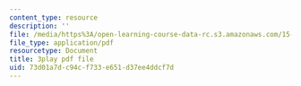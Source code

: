 ```yaml
---
content_type: resource
description: ''
file: /media/https%3A/open-learning-course-data-rc.s3.amazonaws.com/15-071-the-analytics-edge-spring-2017/73d01a7dc94cf733e651d37ee4ddcf7d_xYnq8nVcN4g.pdf
file_type: application/pdf
resourcetype: Document
title: 3play pdf file
uid: 73d01a7d-c94c-f733-e651-d37ee4ddcf7d
---
```

